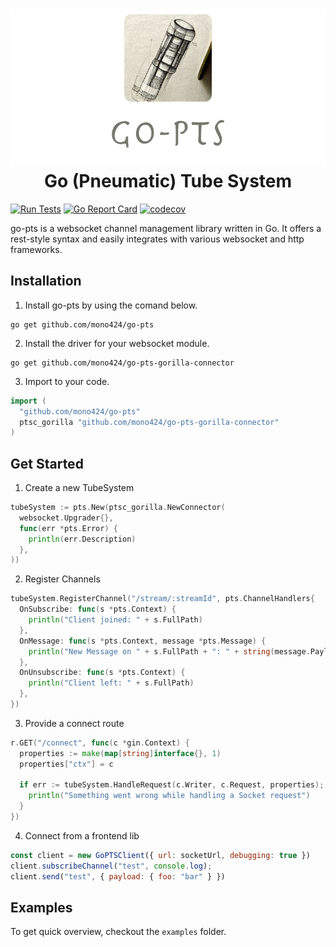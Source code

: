 <h1 align="center">
  <img src="https://raw.githubusercontent.com/mono424/go-pts/images/logo.png"><br>
  Go (Pneumatic) Tube System
</h1>


[![Run Tests](https://github.com/mono424/go-pts/actions/workflows/run-tests.yml/badge.svg?branch=main)](https://github.com/mono424/go-pts/actions/workflows/run-tests.yml)
[![Go Report Card](https://goreportcard.com/badge/github.com/mono424/go-pts)](https://goreportcard.com/report/github.com/mono424/go-pts)
[![codecov](https://codecov.io/gh/mono424/go-pts/branch/main/graph/badge.svg?token=9VA6CYDXAZ)](https://codecov.io/gh/mono424/go-pts)

go-pts is a websocket channel management library written in Go. It offers a rest-style syntax and easily integrates with various websocket and http frameworks.

## Installation

1. Install go-pts by using the comand below.

```
go get github.com/mono424/go-pts
```

2. Install the driver for your websocket module.

```
go get github.com/mono424/go-pts-gorilla-connector
```

3. Import to your code.

```go
import (
  "github.com/mono424/go-pts"
  ptsc_gorilla "github.com/mono424/go-pts-gorilla-connector"
)
```

## Get Started

1. Create a new TubeSystem

```go
tubeSystem := pts.New(ptsc_gorilla.NewConnector(
  websocket.Upgrader{},
  func(err *pts.Error) {
    println(err.Description)
  },
))
```

2. Register Channels

```go
tubeSystem.RegisterChannel("/stream/:streamId", pts.ChannelHandlers{
  OnSubscribe: func(s *pts.Context) {
    println("Client joined: " + s.FullPath)
  },
  OnMessage: func(s *pts.Context, message *pts.Message) {
    println("New Message on " + s.FullPath + ": " + string(message.Payload))
  },
  OnUnsubscribe: func(s *pts.Context) {
    println("Client left: " + s.FullPath)
  },
})
```

3. Provide a connect route

```go
r.GET("/connect", func(c *gin.Context) {
  properties := make(map[string]interface{}, 1)
  properties["ctx"] = c

  if err := tubeSystem.HandleRequest(c.Writer, c.Request, properties); err != nil {
    println("Something went wrong while handling a Socket request")
  }
})
```

4. Connect from a frontend lib
```javascript
const client = new GoPTSClient({ url: socketUrl, debugging: true })
client.subscribeChannel("test", console.log);
client.send("test", { payload: { foo: "bar" } })
```

## Examples

To get quick overview, checkout the `examples` folder.